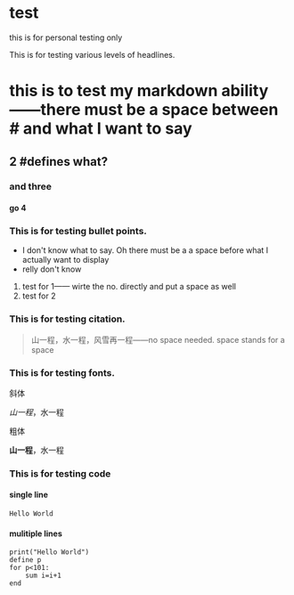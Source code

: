 # test
this is for personal testing only

This is for testing various levels of headlines.
# this is to test my markdown ability——there must be a space between # and what I want to say
## 2 #defines what?
### and three
#### go 4


### This is for testing bullet points.

- I don't know what to say. Oh there must be a a space before what I actually want to display
- relly don't know

1. test for 1—— wirte the no. directly and put a space as well  
2. test for 2


### This is for testing citation.
>山一程，水一程，风雪再一程——no space needed. space stands for a space

### This is for testing fonts.

斜体

*山一程*，水一程

粗体

**山一程**，水一程

### This is for testing code

#### single line 
`Hello World`

#### mulitiple lines
```
print("Hello World")
define p
for p<101:
    sum i=i+1
end 
```
